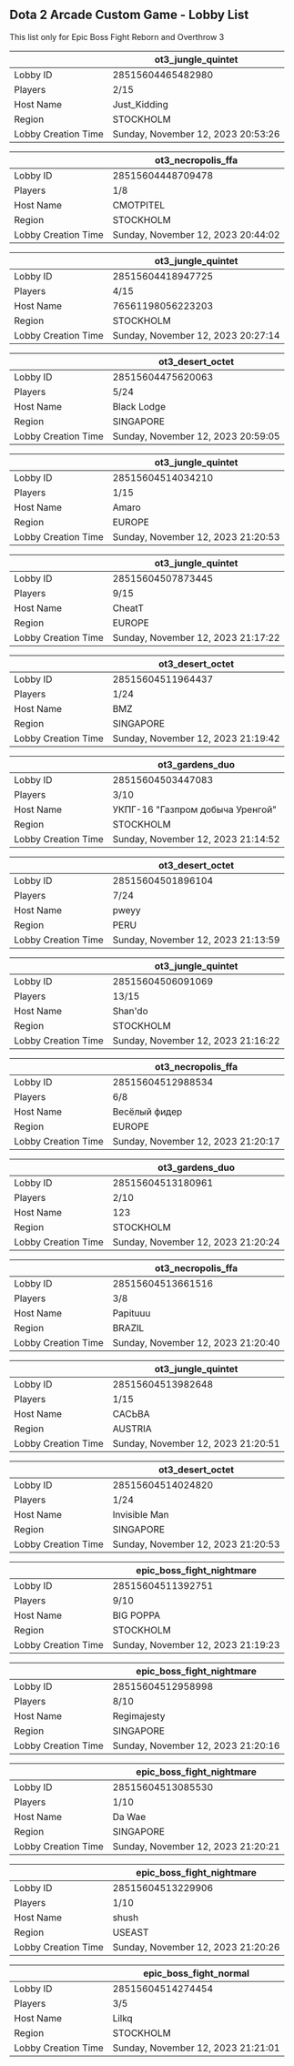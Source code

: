 ## Dota 2 Arcade Custom Game - Lobby List

This list only for Epic Boss Fight Reborn and Overthrow 3

|  | ot3_jungle_quintet |
| ------ | ------ |
| Lobby ID | 28515604465482980 |
| Players | 2/15 |
| Host Name | Just_Kidding |
| Region | STOCKHOLM |
| Lobby Creation Time | Sunday, November 12, 2023 20:53:26 |


|  | ot3_necropolis_ffa |
| ------ | ------ |
| Lobby ID | 28515604448709478 |
| Players | 1/8 |
| Host Name | CMOTPITEL |
| Region | STOCKHOLM |
| Lobby Creation Time | Sunday, November 12, 2023 20:44:02 |


|  | ot3_jungle_quintet |
| ------ | ------ |
| Lobby ID | 28515604418947725 |
| Players | 4/15 |
| Host Name | 76561198056223203 |
| Region | STOCKHOLM |
| Lobby Creation Time | Sunday, November 12, 2023 20:27:14 |


|  | ot3_desert_octet |
| ------ | ------ |
| Lobby ID | 28515604475620063 |
| Players | 5/24 |
| Host Name | Black Lodge |
| Region | SINGAPORE |
| Lobby Creation Time | Sunday, November 12, 2023 20:59:05 |


|  | ot3_jungle_quintet |
| ------ | ------ |
| Lobby ID | 28515604514034210 |
| Players | 1/15 |
| Host Name | Amaro |
| Region | EUROPE |
| Lobby Creation Time | Sunday, November 12, 2023 21:20:53 |


|  | ot3_jungle_quintet |
| ------ | ------ |
| Lobby ID | 28515604507873445 |
| Players | 9/15 |
| Host Name | CheatT |
| Region | EUROPE |
| Lobby Creation Time | Sunday, November 12, 2023 21:17:22 |


|  | ot3_desert_octet |
| ------ | ------ |
| Lobby ID | 28515604511964437 |
| Players | 1/24 |
| Host Name | BMZ |
| Region | SINGAPORE |
| Lobby Creation Time | Sunday, November 12, 2023 21:19:42 |


|  | ot3_gardens_duo |
| ------ | ------ |
| Lobby ID | 28515604503447083 |
| Players | 3/10 |
| Host Name | УКПГ-16 "Газпром добыча Уренгой" |
| Region | STOCKHOLM |
| Lobby Creation Time | Sunday, November 12, 2023 21:14:52 |


|  | ot3_desert_octet |
| ------ | ------ |
| Lobby ID | 28515604501896104 |
| Players | 7/24 |
| Host Name | pweyy |
| Region | PERU |
| Lobby Creation Time | Sunday, November 12, 2023 21:13:59 |


|  | ot3_jungle_quintet |
| ------ | ------ |
| Lobby ID | 28515604506091069 |
| Players | 13/15 |
| Host Name | Shan'do |
| Region | STOCKHOLM |
| Lobby Creation Time | Sunday, November 12, 2023 21:16:22 |


|  | ot3_necropolis_ffa |
| ------ | ------ |
| Lobby ID | 28515604512988534 |
| Players | 6/8 |
| Host Name | Весёлый фидер |
| Region | EUROPE |
| Lobby Creation Time | Sunday, November 12, 2023 21:20:17 |


|  | ot3_gardens_duo |
| ------ | ------ |
| Lobby ID | 28515604513180961 |
| Players | 2/10 |
| Host Name | 123 |
| Region | STOCKHOLM |
| Lobby Creation Time | Sunday, November 12, 2023 21:20:24 |


|  | ot3_necropolis_ffa |
| ------ | ------ |
| Lobby ID | 28515604513661516 |
| Players | 3/8 |
| Host Name | Papituuu |
| Region | BRAZIL |
| Lobby Creation Time | Sunday, November 12, 2023 21:20:40 |


|  | ot3_jungle_quintet |
| ------ | ------ |
| Lobby ID | 28515604513982648 |
| Players | 1/15 |
| Host Name | САСЬВА |
| Region | AUSTRIA |
| Lobby Creation Time | Sunday, November 12, 2023 21:20:51 |


|  | ot3_desert_octet |
| ------ | ------ |
| Lobby ID | 28515604514024820 |
| Players | 1/24 |
| Host Name | Invisible Man |
| Region | SINGAPORE |
| Lobby Creation Time | Sunday, November 12, 2023 21:20:53 |


|  | epic_boss_fight_nightmare |
| ------ | ------ |
| Lobby ID | 28515604511392751 |
| Players | 9/10 |
| Host Name | BIG POPPA |
| Region | STOCKHOLM |
| Lobby Creation Time | Sunday, November 12, 2023 21:19:23 |


|  | epic_boss_fight_nightmare |
| ------ | ------ |
| Lobby ID | 28515604512958998 |
| Players | 8/10 |
| Host Name | Regimajesty |
| Region | SINGAPORE |
| Lobby Creation Time | Sunday, November 12, 2023 21:20:16 |


|  | epic_boss_fight_nightmare |
| ------ | ------ |
| Lobby ID | 28515604513085530 |
| Players | 1/10 |
| Host Name | Da Wae |
| Region | SINGAPORE |
| Lobby Creation Time | Sunday, November 12, 2023 21:20:21 |


|  | epic_boss_fight_nightmare |
| ------ | ------ |
| Lobby ID | 28515604513229906 |
| Players | 1/10 |
| Host Name | shush |
| Region | USEAST |
| Lobby Creation Time | Sunday, November 12, 2023 21:20:26 |


|  | epic_boss_fight_normal |
| ------ | ------ |
| Lobby ID | 28515604514274454 |
| Players | 3/5 |
| Host Name | Lilkq |
| Region | STOCKHOLM |
| Lobby Creation Time | Sunday, November 12, 2023 21:21:01 |


